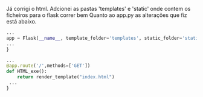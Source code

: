 Já corrigi o html. 
Adcionei as pastas 'templates' e 'static' onde contem os ficheiros para o flask correr bem
Quanto ao app.py as alterações que fiz está  abaixo.


```python
...
app = Flask(__name__, template_folder='templates', static_folder='static')
...
}
```
```python
...
@app.route('/',methods=['GET'])
def HTML_exe():
    return render_template("index.html")
 ...
}





